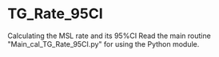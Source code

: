 # TG_Rate_95CI
Calculating the MSL rate and its 95%CI
Read the main routine "Main_cal_TG_Rate_95CI.py" for using the Python  module.
